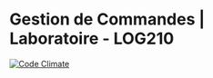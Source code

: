 # Gestion de Commandes | Laboratoire - LOG210

[![Code Climate](https://codeclimate.com/github/clervens/gestionDeLivraison/badges/gpa.svg)](https://github.com/clervens/gestionDeLivraison/)
